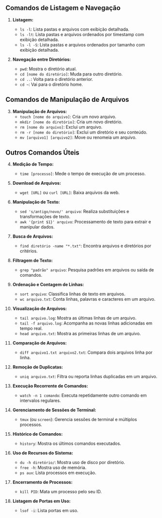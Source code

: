 ## Comandos de Listagem e Navegação

1. **Listagem:**
    - `ls -l`: Lista pastas e arquivos com exibição detalhada.
    - `ls -lt`: Lista pastas e arquivos ordenados por timestamp com exibição detalhada.
    - `ls -l -S`: Lista pastas e arquivos ordenados por tamanho com exibição detalhada.

2. **Navegação entre Diretórios:**
    - `pwd`: Mostra o diretório atual.
    - `cd [nome do diretório]`: Muda para outro diretório.
    - `cd ..`: Volta para o diretório anterior.
    - `cd ~`: Vai para o diretório home.

## Comandos de Manipulação de Arquivos

3. **Manipulação de Arquivos:**
    - `touch [nome do arquivo]`: Cria um novo arquivo.
    - `mkdir [nome do diretório]`: Cria um novo diretório.
    - `rm [nome do arquivo]`: Exclui um arquivo.
    - `rm -r [nome do diretório]`: Exclui um diretório e seu conteúdo.
    - `mv [arquivo1] [arquivo2]`: Move ou renomeia um arquivo.

## Outros Comandos Úteis

4. **Medição de Tempo:**
    - `time [processo]`: Mede o tempo de execução de um processo.

5. **Download de Arquivos:**
    - `wget [URL]` ou `curl [URL]`: Baixa arquivos da web.

6. **Manipulação de Texto:**
    - `sed 's/antigo/novo/' arquivo`: Realiza substituições e transformações de texto.
    - `awk '{print $1}' arquivo`: Processamento de texto para extrair e manipular dados.

7. **Busca de Arquivos:**
    - `find diretório -name "*.txt"`: Encontra arquivos e diretórios por critérios.

8. **Filtragem de Texto:**
    - `grep "padrão" arquivo`: Pesquisa padrões em arquivos ou saída de comandos.

9. **Ordenação e Contagem de Linhas:**
    - `sort arquivo`: Classifica linhas de texto em arquivos.
    - `wc arquivo.txt`: Conta linhas, palavras e caracteres em um arquivo.

10. **Visualização de Arquivos:**
    - `tail arquivo.log`: Mostra as últimas linhas de um arquivo.
    - `tail -f arquivo.log`: Acompanha as novas linhas adicionadas em tempo real.
    - `head arquivo.txt`: Mostra as primeiras linhas de um arquivo.

11. **Comparação de Arquivos:**
    - `diff arquivo1.txt arquivo2.txt`: Compara dois arquivos linha por linha.

12. **Remoção de Duplicatas:**
    - `uniq arquivo.txt`: Filtra ou reporta linhas duplicadas em um arquivo.

13. **Execução Recorrente de Comandos:**
    - `watch -n 1 comando`: Executa repetidamente outro comando em intervalos regulares.

14. **Gerenciamento de Sessões de Terminal:**
    - `tmux` (ou `screen`): Gerencia sessões de terminal e múltiplos processos.

15. **Histórico de Comandos:**
    - `history`: Mostra os últimos comandos executados.

16. **Uso de Recursos do Sistema:**
    - `du -h diretório/`: Mostra uso de disco por diretório.
    - `free -h`: Mostra uso de memória.
    - `ps aux`: Lista processos em execução.

17. **Encerramento de Processos:**
    - `kill PID`: Mata um processo pelo seu ID.

18. **Listagem de Portas em Uso:**
    - `lsof -i`: Lista portas em uso.
